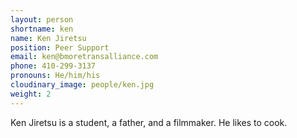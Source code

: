 ```yaml
---
layout: person
shortname: ken
name: Ken Jiretsu
position: Peer Support
email: ken@bmoretransalliance.com
phone: 410-299-3137
pronouns: He/him/his
cloudinary_image: people/ken.jpg
weight: 2
---
```

Ken Jiretsu is a student, a father, and a filmmaker. He likes to cook.

